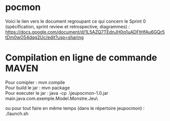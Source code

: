 # pocmon

Voici le lien vers le document regroupant ce qui concern le Sprint 0 (spécification, sprint review et retrospective, diagrammes) : https://docs.google.com/document/d/1L5AZQ7TEdnJH0q1uADFtHfAu6GQr5tDm0wO54dqq2Uc/edit?usp=sharing

# Compilation en ligne de commande MAVEN
Pour comipler : mvn compile\
Pour build le jar : mvn package\
Pour executer le jar : java -cp .\jeupocmon-1.0.jar main.java.com.exemple.Model.Monstre.Jeu\

ou pour tout faire en même temps (dans le répertoire jeupocmon) : ./launch.sh
